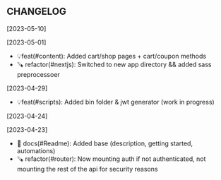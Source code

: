 CHANGELOG
----------------------

[2023-05-10]

[2023-05-01]
 * 💡feat(#content): Added cart/shop pages + cart/coupon methods
 * 🪚 refactor(#nextjs): Switched to new app directory && added sass preprocessoer

[2023-04-29]
 * 💡feat(#scripts): Added bin folder & jwt generator (work in progress)

[2023-04-24]

[2023-04-23]
 * 📖 docs(#Readme): Added base (description, getting started, automations)
 * 🪚 refactor(#router): Now mounting auth if not authenticated, not mounting the rest of the api for security reasons
